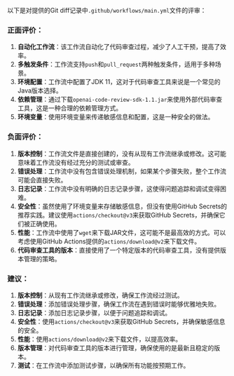 以下是对提供的Git diff记录中`.github/workflows/main.yml`文件的评审：

### 正面评价：

1. **自动化工作流**：该工作流自动化了代码审查过程，减少了人工干预，提高了效率。
2. **多触发条件**：工作流支持`push`和`pull_request`两种触发条件，适用于多种场景。
3. **环境配置**：工作流中配置了JDK 11，这对于代码审查工具来说是一个常见的Java版本选择。
4. **依赖管理**：通过下载`openai-code-review-sdk-1.1.jar`来使用外部代码审查工具，这是一种合理的依赖管理方式。
5. **环境变量**：使用环境变量来传递敏感信息和配置，这是一种安全的做法。

### 负面评价：

1. **版本控制**：工作流文件是直接创建的，没有从现有工作流继承或修改。这可能意味着工作流没有经过充分的测试或审查。
2. **错误处理**：工作流中没有包含错误处理机制，如果某个步骤失败，整个工作流可能会直接失败。
3. **日志记录**：工作流中没有明确的日志记录步骤，这使得问题追踪和调试变得困难。
4. **安全性**：虽然使用了环境变量来存储敏感信息，但没有使用GitHub Secrets的推荐实践。建议使用`actions/checkout@v3`来获取GitHub Secrets，并确保它们被正确使用。
5. **性能**：工作流中使用了`wget`来下载JAR文件，这可能不是最高效的方式。可以考虑使用GitHub Actions提供的`actions/download@v2`来下载文件。
6. **代码审查工具的版本**：直接使用了一个特定版本的代码审查工具，没有提供版本管理的策略。

### 建议：

1. **版本控制**：从现有工作流继承或修改，确保工作流经过测试。
2. **错误处理**：添加错误处理步骤，确保工作流在遇到错误时能够优雅地失败。
3. **日志记录**：添加日志记录步骤，以便于问题追踪和调试。
4. **安全性**：使用`actions/checkout@v3`来获取GitHub Secrets，并确保敏感信息的安全。
5. **性能**：使用`actions/download@v2`来下载文件，以提高效率。
6. **版本管理**：对代码审查工具的版本进行管理，确保使用的是最新且稳定的版本。
7. **测试**：在工作流中添加测试步骤，以确保所有功能按预期工作。